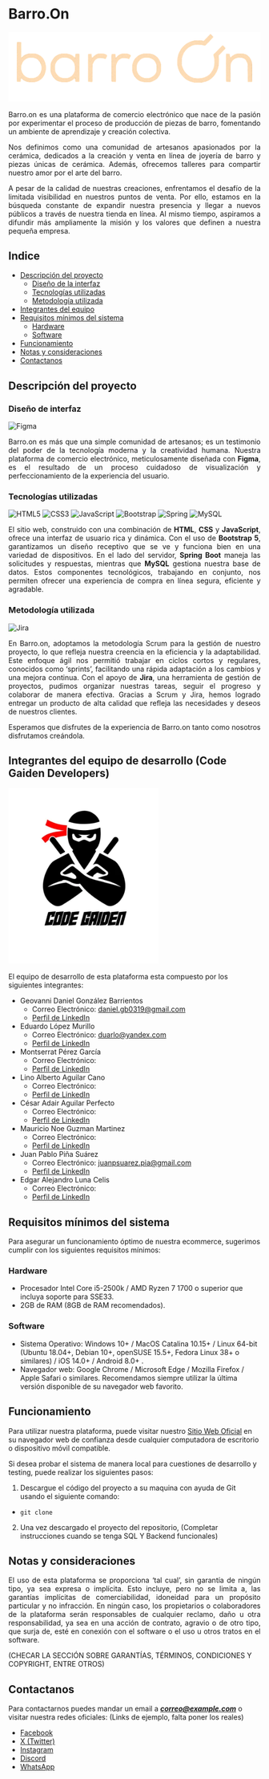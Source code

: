 # Barro.On
![Logo de Barro.On](/frontend/public/assets/barro-Photoroom.png-Photoroom.png)

<p align="justify">Barro.on es una plataforma de comercio electrónico que nace de la pasión por experimentar el proceso de producción de piezas de barro, fomentando un ambiente de aprendizaje y creación colectiva.</p>

<p align="justify">Nos definimos como una comunidad de artesanos apasionados por la cerámica, dedicados a la creación y venta en línea de joyería de barro y piezas únicas de cerámica. Además, ofrecemos talleres para compartir nuestro amor por el arte del barro.</p>

<p align="justify">A pesar de la calidad de nuestras creaciones, enfrentamos el desafío de la limitada visibilidad en nuestros puntos de venta. Por ello, estamos en la búsqueda constante de expandir nuestra presencia y llegar a nuevos públicos a través de nuestra tienda en línea. Al mismo tiempo, aspiramos a difundir más ampliamente la misión y los valores que definen a nuestra pequeña empresa.</p>


## Indice
- [Descripción del proyecto](#descripción-del-proyecto)
  - [Diseño de la interfaz](#diseño-de-interfaz)
  - [Tecnologías utilizadas](#tecnologías-utilizadas)
  - [Metodología utilizada](#metodología-utilizada)   
- [Integrantes del equipo](#integrantes-del-equipo-de-desarrollo-code-gaiden-developers)
- [Requisitos mínimos del sistema](#requisitos-mínimos-del-sistema)
  - [Hardware](#hardware)
  - [Software](#software)  
- [Funcionamiento](#funcionamiento)
- [Notas y consideraciones](#notas-y-consideraciones)
- [Contactanos](#contactanos)


## Descripción del proyecto
### Diseño de interfaz
![Figma](https://img.shields.io/badge/figma-%23F24E1E.svg?style=for-the-badge&logo=figma&logoColor=white)
<p align="justify">Barro.on es más que una simple comunidad de artesanos; es un testimonio del poder de la tecnología moderna y la creatividad humana. Nuestra plataforma de comercio electrónico, meticulosamente diseñada con <b>Figma</b>, es el resultado de un proceso cuidadoso de visualización y perfeccionamiento de la experiencia del usuario.</p>


### Tecnologías utilizadas
![HTML5](https://img.shields.io/badge/html5-%23E34F26.svg?style=for-the-badge&logo=html5&logoColor=white) ![CSS3](https://img.shields.io/badge/css3-%231572B6.svg?style=for-the-badge&logo=css3&logoColor=white) 	![JavaScript](https://img.shields.io/badge/javascript-%23323330.svg?style=for-the-badge&logo=javascript&logoColor=%23F7DF1E) ![Bootstrap](https://img.shields.io/badge/bootstrap-%238511FA.svg?style=for-the-badge&logo=bootstrap&logoColor=white) ![Spring](https://img.shields.io/badge/spring-%236DB33F.svg?style=for-the-badge&logo=spring&logoColor=white) ![MySQL](https://img.shields.io/badge/mysql-4479A1.svg?style=for-the-badge&logo=mysql&logoColor=white)
<p align="justify">El sitio web, construido con una combinación de <b>HTML</b>, <b>CSS</b> y <b>JavaScript</b>, ofrece una interfaz de usuario rica y dinámica. Con el uso de <b>Bootstrap 5</b>, garantizamos un diseño receptivo que se ve y funciona bien en una variedad de dispositivos. En el lado del servidor, <b>Spring Boot</b> maneja las solicitudes y respuestas, mientras que <b>MySQL</b> gestiona nuestra base de datos. Estos componentes tecnológicos, trabajando en conjunto, nos permiten ofrecer una experiencia de compra en línea segura, eficiente y agradable.</p>


### Metodología utilizada
![Jira](https://img.shields.io/badge/jira-%230A0FFF.svg?style=for-the-badge&logo=jira&logoColor=white)
<p align="justify">En Barro.on, adoptamos la metodología Scrum para la gestión de nuestro proyecto, lo que refleja nuestra creencia en la eficiencia y la adaptabilidad. Este enfoque ágil nos permitió trabajar en ciclos cortos y regulares, conocidos como ‘sprints’, facilitando una rápida adaptación a los cambios y una mejora continua. Con el apoyo de <b>Jira</b>, una herramienta de gestión de proyectos, pudimos organizar nuestras tareas, seguir el progreso y colaborar de manera efectiva. Gracias a Scrum y Jira, hemos logrado entregar un producto de alta calidad que refleja las necesidades y deseos de nuestros clientes.</p>


<p align="justify">Esperamos que disfrutes de la experiencia de Barro.on tanto como nosotros disfrutamos creándola.</p>


## Integrantes del equipo de desarrollo (Code Gaiden Developers)
<img src="/frontend/public/assets/Ninja-01.webp" alt="Logo Code Gaiden" width="300px"/>

El equipo de desarrollo de esta plataforma esta compuesto por los siguientes integrantes:

<!-- Agreguen los medios de contacto que ustedes quieran. -->
- Geovanni Daniel González Barrientos  
  - Correo Electrónico: daniel.gb0319@gmail.com
  - [Perfil de LinkedIn](https://www.linkedin.com/in/gdaniel-gonzalezb/)
- Eduardo López Murillo
  - Correo Electrónico: duarlo@yandex.com
  - [Perfil de LinkedIn](www.linkedin.com/in/duarlo)
- Montserrat Pérez García
  - Correo Electrónico: 
  - [Perfil de LinkedIn](https://www.linkedin.com/in/montserrat-p%C3%A9rez/)
- Lino Alberto Aguilar Cano
  - Correo Electrónico: 
  - [Perfil de LinkedIn]()
- César Adair Aguilar Perfecto
  - Correo Electrónico: 
  - [Perfil de LinkedIn]()
- Mauricio Noe Guzman Martinez
  - Correo Electrónico: 
  - [Perfil de LinkedIn]()
- Juan Pablo Piña Suárez
  - Correo Electrónico: juanpsuarez.pia@gmail.com
  - [Perfil de LinkedIn](https://www.linkedin.com/in/bcjuanpablo/)
- Edgar Alejandro Luna Celis
  - Correo Electrónico: 
  - [Perfil de LinkedIn]()


## Requisitos mínimos del sistema
Para asegurar un funcionamiento óptimo de nuestra ecommerce, sugerimos cumplir con los siguientes requisitos mínimos:

### Hardware
- Procesador Intel Core i5-2500k / AMD Ryzen 7 1700 o superior que incluya soporte para SSE33.
- 2GB de RAM (8GB de RAM recomendados).

### Software
- Sistema Operativo: Windows 10+ / MacOS Catalina 10.15+ / Linux 64-bit (Ubuntu 18.04+, Debian 10+, openSUSE 15.5+, Fedora Linux 38+ o similares) / iOS 14.0+ / Android 8.0+ .
- Navegador web: Google Chrome / Microsoft Edge / Mozilla Firefox / Apple Safari o similares. Recomendamos siempre utilizar la última versión disponible de su navegador web favorito.


## Funcionamiento
Para utilizar nuestra plataforma, puede visitar nuestro [Sitio Web Oficial](https://cdn.dribbble.com/users/10336/screenshots/2607763/404-chicken.gif) en su navegador web de confianza desde cualquier computadora de escritorio o dispositivo móvil compatible.

<!-- PONER OPCIONES PARA DESARROLLADORES (GIT CLONE, ABRIR INDEX.HTML, INSTALAR MYSQL, ETC) -->
Si desea probar el sistema de manera local para cuestiones de desarrollo y testing, puede realizar los siguientes pasos:
1. Descargue el código del proyecto a su maquina con ayuda de Git usando el siguiente comando:
  - `git clone `  
2. Una vez descargado el proyecto del repositorio, (Completar instrucciones cuando se tenga SQL Y Backend funcionales)


## Notas y consideraciones 
<p align="justify">El uso de esta plataforma se proporciona ‘tal cual’, sin garantía de ningún tipo, ya sea expresa o implícita. Esto incluye, pero no se limita a, las garantías implícitas de comerciabilidad, idoneidad para un propósito particular y no infracción. En ningún caso, los propietarios o colaboradores de la plataforma serán responsables de cualquier reclamo, daño u otra responsabilidad, ya sea en una acción de contrato, agravio o de otro tipo, que surja de, esté en conexión con el software o el uso u otros tratos en el software.</p> (CHECAR LA SECCIÓN SOBRE GARANTÍAS, TÉRMINOS, CONDICIONES Y COPYRIGHT, ENTRE OTROS)


## Contactanos
Para contactarnos puedes mandar un email a ***correo@example.com*** o visitar nuestra redes oficiales: (Links de ejemplo, falta poner los reales)
  - [Facebook](https://cdn.svgator.com/images/2024/04/walking-investigator-animation-in-404-error-page.gif)
  - [X (Twitter)](https://cdn.dribbble.com/users/1138875/screenshots/4669703/404_animation.gif)
  - [Instagram](https://www.scopycode.com/includes/images/blog/error_404.gif)
  - [Discord](https://freefrontend.com/assets/img/html-funny-404-pages/SVG-Animation-404-Page.gif)
  - [WhatsApp](https://user.credo.science/user-interface/404.gif)
